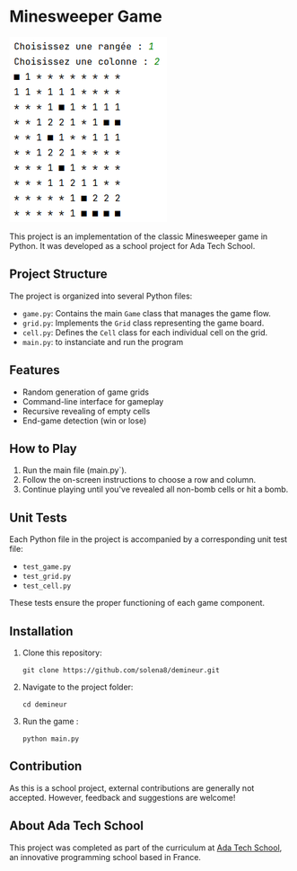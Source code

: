 # Minesweeper Game

![Minesweeper Game](demineur.png)

This project is an implementation of the classic Minesweeper game in Python. It was developed as a school project for Ada Tech School.

## Project Structure

The project is organized into several Python files:

- `game.py`: Contains the main `Game` class that manages the game flow.
- `grid.py`: Implements the `Grid` class representing the game board.
- `cell.py`: Defines the `Cell` class for each individual cell on the grid.
- `main.py`: to instanciate and run the program
  

## Features

- Random generation of game grids
- Command-line interface for gameplay
- Recursive revealing of empty cells
- End-game detection (win or lose)

## How to Play

1. Run the main file (main.py`).
2. Follow the on-screen instructions to choose a row and column.
3. Continue playing until you've revealed all non-bomb cells or hit a bomb.

## Unit Tests

Each Python file in the project is accompanied by a corresponding unit test file:

- `test_game.py`
- `test_grid.py`
- `test_cell.py`

These tests ensure the proper functioning of each game component.

## Installation

1. Clone this repository:
   ```
   git clone https://github.com/solena8/demineur.git
   ```
2. Navigate to the project folder:
   ```
   cd demineur
   ```
3. Run the game :
   ```
   python main.py
   ```

## Contribution

As this is a school project, external contributions are generally not accepted. However, feedback and suggestions are welcome!

## About Ada Tech School

This project was completed as part of the curriculum at [Ada Tech School](https://adatechschool.fr/), an innovative programming school based in France.
